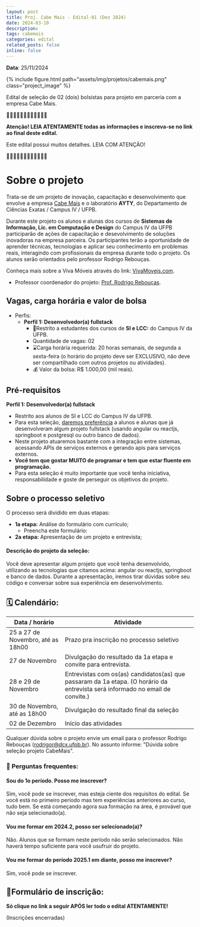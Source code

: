 ```yaml
---
layout: post
title: Proj. Cabe Mais - Edital-01 (Dez 2024)
date: 2024-03-10
description: 
tags: cabemais
categories: edital
related_posts: false
inline: false
---
```


**Data**: 25/11/2024


{% include figure.html path="assets/img/projetos/cabemais.png" class="project_image" %}

Edital de seleção de 02 (dois) bolsistas para projeto em parceria com a empresa Cabe Mais.

🚨🚨🚨🚨🚨🚨🚨🚨🚨🚨🚨🚨 

**Atenção! LEIA ATENTAMENTE todas as informações e inscreva-se no link
ao final deste edital.**

Este edital possui muitos detalhes. LEIA COM ATENÇÃO!

🚨🚨🚨🚨🚨🚨🚨🚨🚨🚨🚨🚨 

# Sobre o projeto

Trata-se de um projeto de inovação, capacitação e desenvolvimento que
envolve a empresa [Cabe Mais](https://cabemais.com.br) e o laboratório **AYTY**, do Departamento
de Ciências Exatas / Campus IV / UFPB.

Durante este projeto os alunos e alunas dos cursos de **Sistemas de Informação, Lic. em Computação e Design** do Campus IV da UFPB participarão de ações de capacitação e desevolvimento de soluções inovadoras na empresa parceira. Os participantes terão a oportunidade de aprender técnicas, tecnologias e aplicar seu conhecimento em problemas reais, interagindo com profissionais da empresa durante todo o projeto.
Os alunos serão orientados pelo professor Rodrigo Rebouças.

Conheça mais sobre a Viva Móveis através do link: [VivaMoveis.com](https://vivamoveis.com).

* Professor coordenador do projeto: [Prof. Rodrigo Rebouças](/equipe/professores/rodrigor/).

## Vagas, carga horária e valor de bolsa

- Perfis:
  - **Perfil 1: Desenvolvedor(a) fullstack**
    -   🎯Restrito a estudantes dos cursos de **SI e LCC:** do Campus IV da UFPB.
    -   Quantidade de vagas: 02
    -   ⌛️Carga horária requerida: 20 horas semanais, de segunda a
        sexta-feira (o horário do projeto deve ser EXCLUSIVO, não deve
        ser compartilhado com outros projetos ou atividades).
    -   💰 Valor da bolsa: R$ 1.000,00 (mil reais).


## Pré-requisitos

**Perfil 1: Desenvolvedor(a) fullstack**

- Restrito aos alunos de SI e LCC do Campus IV da UFPB.
- Para esta seleção, <u>daremos preferência</u> a alunos e alunas que já desenvolveram algum projeto fullstack (usando angular ou reactjs, springboot e postgresql ou outro banco de dados).
- Neste projeto atuaremos bastante com a integração entre sistemas, acessando APIs de serviços externos e gerando apis para serviços externos. 
- **Você tem que gostar MUITO de programar e tem que estar fluente em programação.**
- Para esta seleção é muito importante que você tenha iniciativa, responsabilidade e goste de perseguir os objetivos do projeto.

## Sobre o processo seletivo

O processo será dividido em duas etapas:

- **1a etapa:** Análise do formulário com currículo;
  - Preencha este formulário: 
- **2a etapa:** Apresentação de um projeto e entrevista;

#### Descrição do projeto da seleção:

Você deve apresentar algum projeto que você tenha desenvolvido, utilizando as tecnologias que citamos acima: angular ou reactjs, springboot e banco de dados. Durante a apresentação, iremos tirar dúvidas sobre seu código e conversar sobre sua experiência em desenvolvimento.


## 🗓️ Calendário:

| Data / horário            | Atividade                                                      |
|---------------------------|----------------------------------------------------------------|
| 25 a 27 de Novembro, até as 18h00 | Prazo pra inscrição no processo seletivo                  |
| 27 de Novembro | Divulgação do resultado da 1a etapa e convite para entrevista. |
| 28 e 29 de Novembro | Entrevistas com os(as) candidatos(as) que passaram da 1a etapa. (O horário da entrevista será informado no email de convite.) |
| 30 de Novembro, até as 18h00 | Divulgação do resultado final da seleção                       |
| 02 de Dezembro              | Início das atividades                                          |

Qualquer dúvida sobre o projeto envie um email para o professor Rodrigo Rebouças (rodrigor@dcx.ufpb.br). No assunto informe: "Dúvida sobre seleção projeto CabeMais".


### 🤔 Perguntas frequentes:

#### Sou do 1o período. Posso me inscrever?
Sim, você pode se inscrever, mas esteja ciente dos requisitos do edital. Se você está no primeiro período mas tem experiências anteriores ao curso, tudo bem. Se está começando agora sua formação na área, é provável que não seja selecionado(a).

#### Vou me formar em 2024.2, posso ser selecionado(a)?
Não. Alunos que se formam neste período não serão selecionados. Não haverá tempo suficiente para você usufruir do projeto.

#### Vou me formar do período 2025.1 em diante, posso me inscrever?
Sim, você pode se inscrever.

## 📝Formulário de inscrição:

**Só clique no link a seguir APÓS ler todo o edital ATENTAMENTE!**

(Inscrições encerradas)
